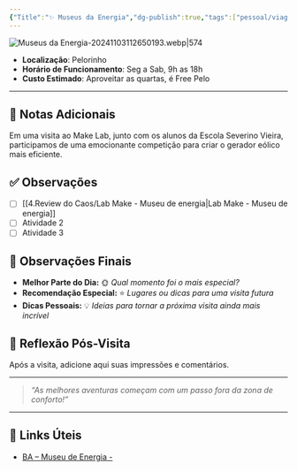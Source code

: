 ```yaml
---
{"Title":"✨ Museus da Energia","dg-publish":true,"tags":["pessoal/viagem","pessoal/lugares/museus"],"permalink":"/4.Review do Caos/Museu da Energia – Neoenergia COELBA/","dgPassFrontmatter":true}
---
```



![Museus da Energia-20241103112650193.webp|574](/img/user/0.Settings/img/Museus%20da%20Energia-20241103112650193.webp)
- **Localização**: Pelorinho
- **Horário de Funcionamento**: Seg a Sab, 9h as 18h
- **Custo Estimado**: Aproveitar as quartas, é Free Pelo
---
## 📔 Notas Adicionais
Em uma visita ao Make Lab, junto com os alunos da Escola Severino Vieira, participamos de uma emocionante competição para criar o gerador eólico mais eficiente.
## ✅ Observações
- [ ] [[4.Review do Caos/Lab Make - Museu de energia\|Lab Make - Museu de energia]]
- [ ] Atividade 2
- [ ] Atividade 3
## 🌈 Observações Finais
- **Melhor Parte do Dia:** 🌞 _Qual momento foi o mais especial?_
- **Recomendação Especial:** ⭐ _Lugares ou dicas para uma visita futura_
- **Dicas Pessoais:** 💡 _Ideias para tornar a próxima visita ainda mais incrível_
## 🐧 Reflexão Pós-Visita
Após a visita, adicione aqui suas impressões e comentários.

---
> _“As melhores aventuras começam com um passo fora da zona de conforto!”_
---
## 🔗 Links Úteis
- [BA – Museu de Energia -](https://aulasdeenergianeo.com.br/espacos-de-visitacao/ba-museu-de-energia/)
